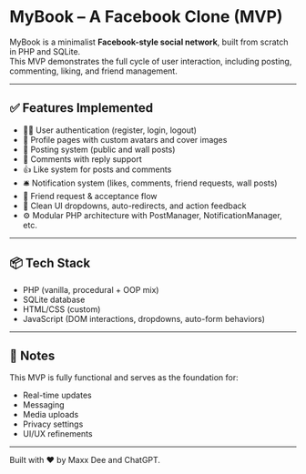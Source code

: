 # MyBook – A Facebook Clone (MVP)

MyBook is a minimalist **Facebook-style social network**, built from scratch in PHP and SQLite.  
This MVP demonstrates the full cycle of user interaction, including posting, commenting, liking, and friend management.

---

## ✅ Features Implemented

- 🧍‍♂️ User authentication (register, login, logout)
- 📝 Profile pages with custom avatars and cover images
- 🧱 Posting system (public and wall posts)
- 💬 Comments with reply support
- 👍 Like system for posts and comments
- 🛎️ Notification system (likes, comments, friend requests, wall posts)
- 👥 Friend request & acceptance flow
- 🎯 Clean UI dropdowns, auto-redirects, and action feedback
- ⚙️ Modular PHP architecture with PostManager, NotificationManager, etc.

---

## 📦 Tech Stack

- PHP (vanilla, procedural + OOP mix)
- SQLite database
- HTML/CSS (custom)
- JavaScript (DOM interactions, dropdowns, auto-form behaviors)

---

## 🚧 Notes

This MVP is fully functional and serves as the foundation for:
- Real-time updates
- Messaging
- Media uploads
- Privacy settings
- UI/UX refinements

---

Built with ❤️ by Maxx Dee and ChatGPT.
